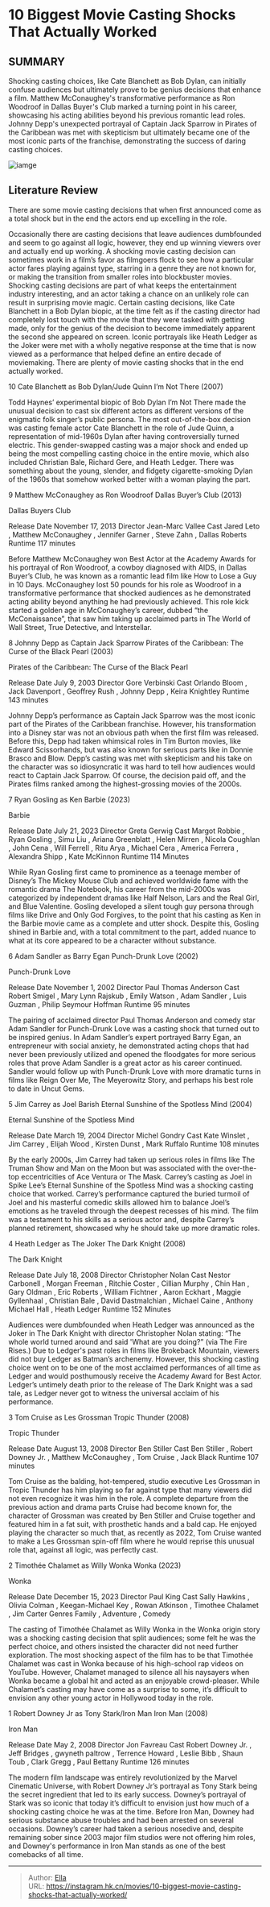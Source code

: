 # 10 Biggest Movie Casting Shocks That Actually Worked


## SUMMARY 


 Shocking casting choices, like Cate Blanchett as Bob Dylan, can initially confuse audiences but ultimately prove to be genius decisions that enhance a film. 
 Matthew McConaughey&#39;s transformative performance as Ron Woodroof in Dallas Buyer&#39;s Club marked a turning point in his career, showcasing his acting abilities beyond his previous romantic lead roles. 
 Johnny Depp&#39;s unexpected portrayal of Captain Jack Sparrow in Pirates of the Caribbean was met with skepticism but ultimately became one of the most iconic parts of the franchise, demonstrating the success of daring casting choices. 

![iamge](https://static1.srcdn.com/wordpress/wp-content/uploads/2024/01/biggest-movie-casting-shocks-that-worked.jpg)

## Literature Review

There are some movie casting decisions that when first announced come as a total shock but in the end the actors end up excelling in the role.




Occasionally there are casting decisions that leave audiences dumbfounded and seem to go against all logic, however, they end up winning viewers over and actually end up working. A shocking movie casting decision can sometimes work in a film’s favor as filmgoers flock to see how a particular actor fares playing against type, starring in a genre they are not known for, or making the transition from smaller roles into blockbuster movies. Shocking casting decisions are part of what keeps the entertainment industry interesting, and an actor taking a chance on an unlikely role can result in surprising movie magic.
Certain casting decisions, like Cate Blanchett in a Bob Dylan biopic, at the time felt as if the casting director had completely lost touch with the movie that they were tasked with getting made, only for the genius of the decision to become immediately apparent the second she appeared on screen. Iconic portrayals like Heath Ledger as the Joker were met with a wholly negative response at the time that is now viewed as a performance that helped define an entire decade of moviemaking. There are plenty of movie casting shocks that in the end actually worked.









 








 10  Cate Blanchett as Bob Dylan/Jude Quinn 
I’m Not There (2007)
        

Todd Haynes’ experimental biopic of Bob Dylan I’m Not There made the unusual decision to cast six different actors as different versions of the enigmatic folk singer’s public persona. The most out-of-the-box decision was casting female actor Cate Blanchett in the role of Jude Quinn, a representation of mid-1960s Dylan after having controversially turned electric. This gender-swapped casting was a major shock and ended up being the most compelling casting choice in the entire movie, which also included Christian Bale, Richard Gere, and Heath Ledger. There was something about the young, slender, and fidgety cigarette-smoking Dylan of the 1960s that somehow worked better with a woman playing the part.





 9  Matthew McConaughey as Ron Woodroof 
Dallas Buyer’s Club (2013)
        

  Dallas Buyers Club  


  Release Date    November 17, 2013     Director    Jean-Marc Vallee     Cast    Jared Leto , Matthew McConaughey , Jennifer Garner , Steve Zahn , Dallas Roberts     Runtime    117 minutes    


Before Matthew McConaughey won Best Actor at the Academy Awards for his portrayal of Ron Woodroof, a cowboy diagnosed with AIDS, in Dallas Buyer’s Club, he was known as a romantic lead film like How to Lose a Guy in 10 Days. McConaughey lost 50 pounds for his role as Woodroof in a transformative performance that shocked audiences as he demonstrated acting ability beyond anything he had previously achieved. This role kick started a golden age in McConaughey’s career, dubbed “the McConaissance”, that saw him taking up acclaimed parts in The World of Wall Street, True Detective, and Interstellar.





 8  Johnny Depp as Captain Jack Sparrow 
Pirates of the Caribbean: The Curse of the Black Pearl (2003)
        

  Pirates of the Caribbean: The Curse of the Black Pearl  


  Release Date    July 9, 2003     Director    Gore Verbinski     Cast    Orlando Bloom , Jack Davenport , Geoffrey Rush , Johnny Depp , Keira Knightley     Runtime    143 minutes    


Johnny Depp’s performance as Captain Jack Sparrow was the most iconic part of the Pirates of the Caribbean franchise. However, his transformation into a Disney star was not an obvious path when the first film was released. Before this, Depp had taken whimsical roles in Tim Burton movies, like Edward Scissorhands, but was also known for serious parts like in Donnie Brasco and Blow. Depp’s casting was met with skepticism and his take on the character was so idiosyncratic it was hard to tell how audiences would react to Captain Jack Sparrow. Of course, the decision paid off, and the Pirates films ranked among the highest-grossing movies of the 2000s.





 7  Ryan Gosling as Ken 
Barbie (2023)


 







  Barbie  


  Release Date    July 21, 2023     Director    Greta Gerwig     Cast    Margot Robbie , Ryan Gosling , Simu Liu , Ariana Greenblatt , Helen Mirren , Nicola Coughlan , John Cena , Will Ferrell , Ritu Arya , Michael Cera , America Ferrera , Alexandra Shipp , Kate McKinnon     Runtime    114 Minutes    


While Ryan Gosling first came to prominence as a teenage member of Disney’s The Mickey Mouse Club and achieved worldwide fame with the romantic drama The Notebook, his career from the mid-2000s was categorized by independent dramas like Half Nelson, Lars and the Real Girl, and Blue Valentine. Gosling developed a silent tough guy persona through films like Drive and Only God Forgives, to the point that his casting as Ken in the Barbie movie came as a complete and utter shock. Despite this, Gosling shined in Barbie and, with a total commitment to the part, added nuance to what at its core appeared to be a character without substance.





 6  Adam Sandler as Barry Egan 
Punch-Drunk Love (2002)
        

  Punch-Drunk Love  


  Release Date    November 1, 2002     Director    Paul Thomas Anderson     Cast    Robert Smigel , Mary Lynn Rajskub , Emily Watson , Adam Sandler , Luis Guzman , Philip Seymour Hoffman     Runtime    95 minutes    


The pairing of acclaimed director Paul Thomas Anderson and comedy star Adam Sandler for Punch-Drunk Love was a casting shock that turned out to be inspired genius. In Adam Sandler’s expert portrayed Barry Egan, an entrepreneur with social anxiety, he demonstrated acting chops that had never been previously utilized and opened the floodgates for more serious roles that prove Adam Sandler is a great actor as his career continued. Sandler would follow up with Punch-Drunk Love with more dramatic turns in films like Reign Over Me, The Meyerowitz Story, and perhaps his best role to date in Uncut Gems.





 5  Jim Carrey as Joel Barish 
Eternal Sunshine of the Spotless Mind (2004)
        

  Eternal Sunshine of the Spotless Mind  


  Release Date    March 19, 2004     Director    Michel Gondry     Cast    Kate Winslet , Jim Carrey , Elijah Wood , Kirsten Dunst , Mark Ruffalo     Runtime    108 minutes    


By the early 2000s, Jim Carrey had taken up serious roles in films like The Truman Show and Man on the Moon but was associated with the over-the-top eccentricities of Ace Ventura or The Mask. Carrey’s casting as Joel in Spike Lee’s Eternal Sunshine of the Spotless Mind was a shocking casting choice that worked. Carrey’s performance captured the buried turmoil of Joel and his masterful comedic skills allowed him to balance Joel’s emotions as he traveled through the deepest recesses of his mind. The film was a testament to his skills as a serious actor and, despite Carrey’s planned retirement, showcased why he should take up more dramatic roles.





 4  Heath Ledger as The Joker 
The Dark Knight (2008)


 







  The Dark Knight  


  Release Date    July 18, 2008     Director    Christopher Nolan     Cast    Nestor Carbonell , Morgan Freeman , Ritchie Coster , Cillian Murphy , Chin Han , Gary Oldman , Eric Roberts , William Fichtner , Aaron Eckhart , Maggie Gyllenhaal , Christian Bale , David Dastmalchian , Michael Caine , Anthony Michael Hall , Heath Ledger     Runtime    152 Minutes    


Audiences were dumbfounded when Heath Ledger was announced as the Joker in The Dark Knight with director Christopher Nolan stating: “The whole world turned around and said &#39;What are you doing?” (via The Fire Rises.) Due to Ledger&#39;s past roles in films like Brokeback Mountain, viewers did not buy Ledger as Batman’s archenemy. However, this shocking casting choice went on to be one of the most acclaimed performances of all time as Ledger and would posthumously receive the Academy Award for Best Actor. Ledger’s untimely death prior to the release of The Dark Knight was a sad tale, as Ledger never got to witness the universal acclaim of his performance.





 3  Tom Cruise as Les Grossman 
Tropic Thunder (2008)
        

  Tropic Thunder  


  Release Date    August 13, 2008     Director    Ben Stiller     Cast    Ben Stiller , Robert Downey Jr. , Matthew McConaughey , Tom Cruise , Jack Black     Runtime    107 minutes    


Tom Cruise as the balding, hot-tempered, studio executive Les Grossman in Tropic Thunder has him playing so far against type that many viewers did not even recognize it was him in the role. A complete departure from the previous action and drama parts Cruise had become known for, the character of Grossman was created by Ben Stiller and Cruise together and featured him in a fat suit, with prosthetic hands and a bald cap. He enjoyed playing the character so much that, as recently as 2022, Tom Cruise wanted to make a Les Grossman spin-off film where he would reprise this unusual role that, against all logic, was perfectly cast.





 2  Timothée Chalamet as Willy Wonka 
Wonka (2023)
        

  Wonka  


  Release Date    December 15, 2023     Director    Paul King     Cast    Sally Hawkins , Olivia Colman , Keegan-Michael Key , Rowan Atkinson , Timothee Chalamet , Jim Carter     Genres    Family , Adventure , Comedy    


The casting of Timothée Chalamet as Willy Wonka in the Wonka origin story was a shocking casting decision that split audiences; some felt he was the perfect choice, and others insisted the character did not need further exploration. The most shocking aspect of the film has to be that Timothée Chalamet was cast in Wonka because of his high-school rap videos on YouTube. However, Chalamet managed to silence all his naysayers when Wonka became a global hit and acted as an enjoyable crowd-pleaser. While Chalamet’s casting may have come as a surprise to some, it’s difficult to envision any other young actor in Hollywood today in the role.





 1  Robert Downey Jr as Tony Stark/Iron Man 
Iron Man (2008)


 







  Iron Man  


  Release Date    May 2, 2008     Director    Jon Favreau     Cast    Robert Downey Jr. , Jeff Bridges , gwyneth paltrow , Terrence Howard , Leslie Bibb , Shaun Toub , Clark Gregg , Paul Bettany     Runtime    126 minutes    


The modern film landscape was entirely revolutionized by the Marvel Cinematic Universe, with Robert Downey Jr’s portrayal as Tony Stark being the secret ingredient that led to its early success. Downey’s portrayal of Stark was so iconic that today it’s difficult to envision just how much of a shocking casting choice he was at the time. Before Iron Man, Downey had serious substance abuse troubles and had been arrested on several occasions. Downey’s career had taken a serious nosedive and, despite remaining sober since 2003 major film studios were not offering him roles, and Downey&#39;s performance in Iron Man stands as one of the best comebacks of all time.


---

> Author: [Ella](https://instagram.hk.cn/)  
> URL: https://instagram.hk.cn/movies/10-biggest-movie-casting-shocks-that-actually-worked/  

